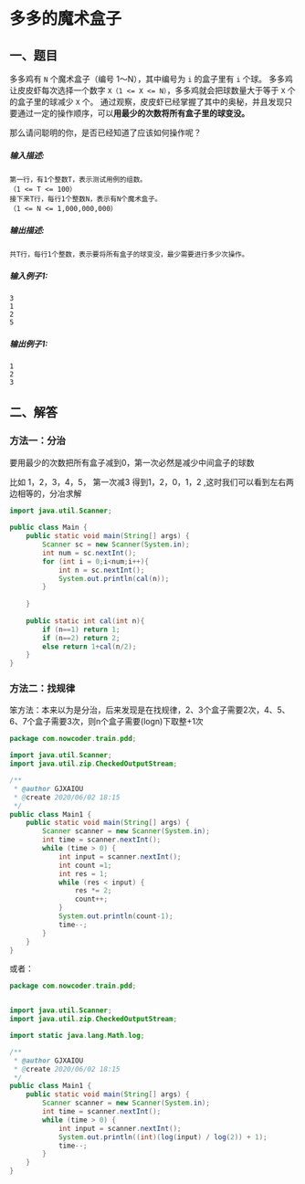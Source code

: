 # 多多的魔术盒子

## 一、题目

多多鸡有 `N` 个魔术盒子（编号 1～N），其中编号为 `i` 的盒子里有 `i` 个球。
多多鸡让皮皮虾每次选择一个数字 `X（1 <= X <= N）`，多多鸡就会把球数量大于等于 `X` 个的盒子里的球减少 `X` 个。
通过观察，皮皮虾已经掌握了其中的奥秘，并且发现只要通过一定的操作顺序，可以**用最少的次数将所有盒子里的球变没。**

那么请问聪明的你，是否已经知道了应该如何操作呢？

##### **输入描述:**

```
第一行，有1个整数T，表示测试用例的组数。
（1 <= T <= 100）
接下来T行，每行1个整数N，表示有N个魔术盒子。
（1 <= N <= 1,000,000,000）
```

##### **输出描述:**

```
共T行，每行1个整数，表示要将所有盒子的球变没，最少需要进行多少次操作。
```

##### **输入例子1:**

```
3
1
2
5
```

##### **输出例子1:**

```
1
2
3
```



## 二、解答

### 方法一：分治

要用最少的次数把所有盒子减到0，第一次必然是减少中间盒子的球数

比如 1，2，3，4，5， 第一次减3 得到1，2，0，1，2 ,这时我们可以看到左右两边相等的，分冶求解

```java
import java.util.Scanner;
 
public class Main {
    public static void main(String[] args) {
        Scanner sc = new Scanner(System.in);
        int num = sc.nextInt();
        for (int i = 0;i<num;i++){
            int n = sc.nextInt();
            System.out.println(cal(n));
        }
 
    }
 
    public static int cal(int n){
        if (n==1) return 1;
        if (n==2) return 2;
        else return 1+cal(n/2);
    }
}
```



### 方法二：找规律

笨方法：本来以为是分治，后来发现是在找规律，2、3个盒子需要2次，4、5、6、7个盒子需要3次，则n个盒子需要(logn)下取整+1次

```java
package com.nowcoder.train.pdd;

import java.util.Scanner;
import java.util.zip.CheckedOutputStream;

/**
 * @author GJXAIOU
 * @create 2020/06/02 18:15
 */
public class Main1 {
    public static void main(String[] args) {
        Scanner scanner = new Scanner(System.in);
        int time = scanner.nextInt();
        while (time > 0) {
            int input = scanner.nextInt();
            int count =1;
            int res = 1;
            while (res < input) {
                res *= 2;
                count++;
            }
            System.out.println(count-1);
            time--;
        }
    }
}

```

或者：

```java
package com.nowcoder.train.pdd;


import java.util.Scanner;
import java.util.zip.CheckedOutputStream;

import static java.lang.Math.log;

/**
 * @author GJXAIOU
 * @create 2020/06/02 18:15
 */
public class Main1 {
    public static void main(String[] args) {
        Scanner scanner = new Scanner(System.in);
        int time = scanner.nextInt();
        while (time > 0) {
            int input = scanner.nextInt();
            System.out.println((int)(log(input) / log(2)) + 1);
            time--;
        }
    }
}
```

